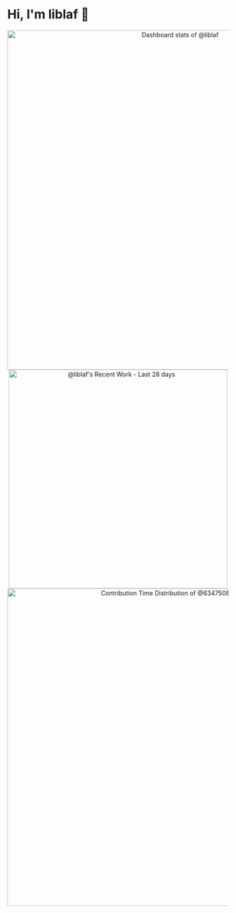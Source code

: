 # Hi, I'm liblaf 👋

<!-- Copy-paste in your Readme.md file -->

<a href="https://next.ossinsight.io/widgets/official/compose-user-dashboard-stats?user_id=30631553" target="_blank" style="display: block" align="center">
  <picture>
    <source media="(prefers-color-scheme: dark)" srcset="https://next.ossinsight.io/widgets/official/compose-user-dashboard-stats/thumbnail.png?user_id=30631553&image_size=auto&color_scheme=dark" width="771" height="auto">
    <img alt="Dashboard stats of @liblaf" src="https://next.ossinsight.io/widgets/official/compose-user-dashboard-stats/thumbnail.png?user_id=30631553&image_size=auto&color_scheme=light" width="771" height="auto">
  </picture>
</a>

<!-- Made with [OSS Insight](https://ossinsight.io/) -->

<!-- Copy-paste in your Readme.md file -->

<a href="https://next.ossinsight.io/widgets/official/compose-currently-working-on?user_id=30631553&activity_type=all" target="_blank" style="display: block" align="center">
  <picture>
    <source media="(prefers-color-scheme: dark)" srcset="https://next.ossinsight.io/widgets/official/compose-currently-working-on/thumbnail.png?user_id=30631553&activity_type=all&image_size=auto&color_scheme=dark" width="497.5" height="auto">
    <img alt="@liblaf's Recent Work - Last 28 days" src="https://next.ossinsight.io/widgets/official/compose-currently-working-on/thumbnail.png?user_id=30631553&activity_type=all&image_size=auto&color_scheme=light" width="497.5" height="auto">
  </picture>
</a>

<!-- Made with [OSS Insight](https://ossinsight.io/) -->

<!-- Copy-paste in your Readme.md file -->

<a href="https://next.ossinsight.io/widgets/official/analyze-user-contribution-time-distribution?user_id=12960671&period=all_times" target="_blank" style="display: block" align="center">
  <picture>
    <source media="(prefers-color-scheme: dark)" srcset="https://next.ossinsight.io/widgets/official/analyze-user-contribution-time-distribution/thumbnail.png?user_id=12960671&period=all_times&image_size=auto&color_scheme=dark" width="721" height="auto">
    <img alt="Contribution Time Distribution of @634750802" src="https://next.ossinsight.io/widgets/official/analyze-user-contribution-time-distribution/thumbnail.png?user_id=12960671&period=all_times&image_size=auto&color_scheme=light" width="721" height="auto">
  </picture>
</a>

<!-- Made with [OSS Insight](https://ossinsight.io/) -->
